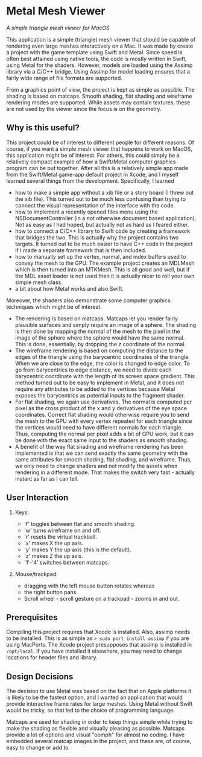 #  Metal Mesh Viewer

_A simple triangle mesh viewer for MacOS_

This application is a simple (triangle) mesh viewer that should be capable of rendering even large meshes interactively on a Mac. It was made by create a project with the game template using Swift and Metal. Since speed is often best attained using native tools, the code is mostly written in Swift, using Metal for the shaders. However, models are loaded using the Assimp library via a C/C++ bridge. Using Assimp for model loading ensures that a fairly wide range of file formats are supported. 

From a graphics point of view, the project is kept as simple as possible. The shading is based on matcaps. Smooth shading, flat shading and wireframe rendering modes are supported. While assets may contain textures, these are not used by the viewer since the focus is on the geometry.

## Why is this useful?

This project could be of interest to different people for different reasons. Of course, if you want a simple mesh viewer that happens to work on MacOS, this application might be of interest. For others, this could simply be a relatively compact example of how a Swift/Metal computer graphics program can be put together. After all this is a relatively simple app made from the Swift/Metal game-app default project in Xcode, and I myself learned several things from the development. Specifically, I learned
- how to make a simple app without a xib file or a story board (I threw out the xib file). This turned out to be much less confusing than trying to connect the visual representation of the interface with the code. 
- how to implement a recently opened files menu using the NSDocumentController (in a not otherwise document based application). Not as easy as I had hoped, but actually not as hard as I feared either.
- how to connect a C/C++ library to Swift code by creating a framework that bridges the two. This is actually why the project contains two targets. It turned out to be much easier to have C++ code in the project if I made a separate framework that is then included.
- how to manually set up the vertex, normal, and index buffers used to convey the mesh to the GPU. The example project creates an MDLMesh which is then turned into an MTKMesh. This is all good and well, but if the MDL asset loader is not used then it is actually nicer to roll your own simple mesh class.
- a bit about how Metal works and also Swift.

Moreover, the shaders also demonstrate some computer graphics techniques which might be of interest.
- The rendering is based on matcaps. Matcaps let you render fairly plausible surfaces and simply require an image of a sphere. The shading is then done by mapping the normal of the mesh to the pixel in the image of the sphere where the sphere would have the same normal. This is done, essentially, by dropping the z coordinate of the normal. 
- The wireframe rendering is based on computing the distance to the edges of the triangle using the barycentric coordinates of the triangle. When we are close to the edge, the color is changed to edge color. To go from barycentrics to edge distance, we need to divide each barycentric coordinate with the length of its screen space gradient. This method turned out to be easy to implement in Metal, and it does not require any attributes to be added to the vertices because Metal exposes the barycentrics as potential inputs to the fragment shader.
- For flat shading, we again use derivatives. The normal is computed per pixel as the cross product of the x and y derivatives of the eye space coordinates. Correct flat shading would otherwise require you to send the mesh to the GPU with every vertex repeated for each triangle since the vertices would need to have different normals for each triangle. Thus, computing the normal per pixel adds a bit of GPU work, but it can be done with the exact same input to the shaders as smooth shading.
- A benefit of the way flat shading and wireframe rendering has been implemented is that we can send exactly the same geometry with the same attributes for smooth shading, flat shading, and wireframe. Thus, we only need to change shaders and not modify the assets when rendering in a different mode. That makes the switch very fast - actually instant as far as I can tell.

## User Interaction

1. Keys:
    - 'f' toggles between flat and smooth shading. 
    - 'w' turns wireframe on and off. 
    - 'r' resets the virtual trackball.
    - 'x' makes X the up axis.
    - 'y' makes Y the up axis (this is the default).
    - 'z' makes Z the up axis.
    - '1'-'4' switches between matcaps.

2. Mouse/trackpad:
    - dragging with the left mouse button rotates whereas 
    - the right button pans. 
    - Scroll wheel - scroll gesture on a trackpad - zooms in and out.

## Prerequisites

Compiling this project requires that Xcode is installed. Also, assimp needs to be installed. This is as simple as `> sudo port install assimp` if you are using MacPorts. The Xcode project presupposes that assimp is installed in `/opt/local`. If you have installed it elsewhere, you may need to change locations for header files and library.



## Design Decisions
The decision to use Metal was based on the fact that on Apple platforms it is likely to be the fastest option, and I wanted an application that would provide interactive frame rates for large meshes. Using Metal without Swift would be tricky, so that led to the choice of programming language. 

Matcaps are used for shading in order to keep things simple while trying to make the shading as flexible and visually pleasing as possible. Matcaps provide a lot of options and visual "oomph" for almost no coding. I have embedded several matcap images in the project, and these are, of course, easy to change or add to.


